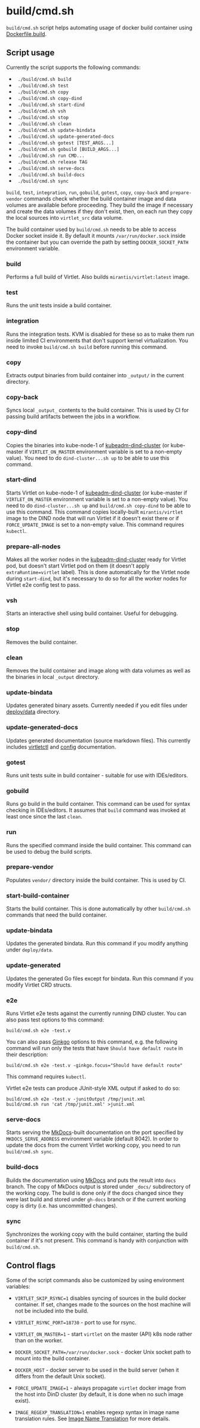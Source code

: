 # build/cmd.sh

`build/cmd.sh` script helps automating usage of docker build
container using [Dockerfile.build](https://github.com/Mirantis/virtlet/blob/master/images/Dockerfile.build).

## Script usage

Currently the script supports the following commands:

 * ` ./build/cmd.sh build`
 * ` ./build/cmd.sh test`
 * ` ./build/cmd.sh copy`
 * ` ./build/cmd.sh copy-dind`
 * ` ./build/cmd.sh start-dind`
 * ` ./build/cmd.sh vsh`
 * ` ./build/cmd.sh stop`
 * ` ./build/cmd.sh clean`
 * ` ./build/cmd.sh update-bindata`
 * ` ./build/cmd.sh update-generated-docs`
 * ` ./build/cmd.sh gotest [TEST_ARGS...]`
 * ` ./build/cmd.sh gobuild [BUILD_ARGS...]`
 * ` ./build/cmd.sh run CMD...`
 * ` ./build/cmd.sh release TAG`
 * ` ./build/cmd.sh serve-docs`
 * ` ./build/cmd.sh build-docs`
 * ` ./build/cmd.sh sync`

`build`, `test`, `integration`, `run`, `gobuild`, `gotest`, `copy`,
`copy-back` and `prepare-vendor` commands check whether the build
container image and data volumes are available before proceeding. They
build the image if necessary and create the data volumes if they don't
exist, then, on each run they copy the local sources into
`virtlet_src` data volume.

The build container used by `build/cmd.sh` needs to be able to access
Docker socket inside it. By default it mounts `/var/run/docker.sock`
inside the container but you can override the path by setting
`DOCKER_SOCKET_PATH` environment variable.

### build

Performs a full build of Virtlet. Also builds
`mirantis/virtlet:latest` image.

### test

Runs the unit tests inside a build container.

### integration

Runs the integration tests. KVM is disabled for these so as to make them run
inside limited CI environments that don't support kernel virtualization.
You need to invoke `build/cmd.sh build` before running this command.

### copy

Extracts output binaries from build container into `_output/` in the
current directory.

### copy-back

Syncs local `_output_` contents to the build container. This is used
by CI for passing build artifacts between the jobs in a workflow.

### copy-dind

Copies the binaries into kube-node-1 of [kubeadm-dind-cluster](https://github.com/kubernetes-sigs/kubeadm-dind-cluster) (or
kube-master if `VIRTLET_ON_MASTER` environment variable is set to a
non-empty value). You need to do `dind-cluster...sh up` to be able to
use this command.

### start-dind

Starts Virtlet on kube-node-1 of [kubeadm-dind-cluster](https://github.com/kubernetes-sigs/kubeadm-dind-cluster) (or
kube-master if `VIRTLET_ON_MASTER` environment variable is set to a
non-empty value). You need to do `dind-cluster...sh up` and
`build/cmd.sh copy-dind` to be able to use this command.
This command copies locally-built `mirantis/virtlet` image to
the DIND node that will run Virtlet if it doesn't exist there
or if `FORCE_UPDATE_IMAGE` is set to a non-empty value.
This command requires `kubectl`.

### prepare-all-nodes

Makes all the worker nodes in the [kubeadm-dind-cluster](https://github.com/kubernetes-sigs/kubeadm-dind-cluster) ready for
Virtlet pod, but doesn't start Virtlet pod on them (it doesn't apply
`extraRuntime=virtlet` label). This is done automatically for the
Virtlet node during `start-dind`, but it's necessary to do so for all
the worker nodes for Virtlet e2e config test to pass.

### vsh

Starts an interactive shell using build container. Useful for debugging.

### stop

Removes the build container.

### clean

Removes the build container and image along with data volumes as well as
the binaries in local `_output` directory.

### update-bindata

Updates generated binary assets. Currently needed if you edit files
under
[deploy/data](https://github.com/Mirantis/virtlet/tree/master/deploy/data)
directory.

### update-generated-docs

Updates generated documentation (source markdown files). This
currently includes [virtletctl](../../reference/virtletctl/)
and [config](../../reference/config/) documentation.

### gotest

Runs unit tests suite in build container - suitable for use with IDEs/editors.

### gobuild

Runs go build in the build container. This command can be used for
syntax checking in IDEs/editors. It assumes that `build` command was invoked
at least once since the last `clean`.

### run

Runs the specified command inside the build container. This command can be
used to debug the build scripts.

### prepare-vendor

Populates `vendor/` directory inside the build container. This is used
by CI.

### start-build-container

Starts the build container. This is done automatically by other
`build/cmd.sh` commands that need the build container.

### update-bindata

Updates the generated bindata. Run this command if you modify
anything under `deploy/data`.

### update-generated

Updates the generated Go files except for bindata. Run this command if
you modify Virtlet CRD structs.

### e2e

Runs Virtlet e2e tests against the currently running DIND cluster.
You can also pass test options to this command:
```
build/cmd.sh e2e -test.v
```
You can also pass [Ginkgo](https://onsi.github.io/ginkgo/) options to
this command, e.g. the following command will run only the tests that
have `Should have default route` in their description:
```
build/cmd.sh e2e -test.v -ginkgo.focus="Should have default route"
```
This command requires `kubectl`.

Virtlet e2e tests can produce JUnit-style XML output if asked to do so:
```
build/cmd.sh e2e -test.v -junitOutput /tmp/junit.xml
build/cmd.sh run 'cat /tmp/junit.xml' >junit.xml
```

### serve-docs

Starts serving the [MkDocs](https://www.mkdocs.org/)-built
documentation on the port specified by `MKDOCS_SERVE_ADDRESS`
environment variable (default 8042). In order to update the docs from
the current Virtlet working copy, you need to run `build/cmd.sh sync`.

### build-docs

Builds the documentation using [MkDocs](https://www.mkdocs.org/) and
puts the result into `docs` branch. The copy of MkDocs output is
stored under `_docs/` subdirectory of the working copy. The build is
done only if the docs changed since they were last build and stored
under `gh-docs` branch or if the current working copy is dirty (i.e.
has uncommitted changes).

### sync

Synchronizes the working copy with the build container, starting the
build container if it's not present. This command is handy with
conjunction with `build/cmd.sh`.

## Control flags

Some of the script commands also be customized by using environment variables:

* `VIRTLET_SKIP_RSYNC=1` disables syncing of sources in the build docker container. If set, changes made to the sources
  on the host machine will not be included into the build.

* `VIRTLET_RSYNC_PORT=18730` - port to use for rsync.

* `VIRTLET_ON_MASTER=1` - start `virtlet` on the master (API) k8s node rather than on the worker.

* `DOCKER_SOCKET_PATH=/var/run/docker.sock` - docker Unix socket path to mount into the build container.

* `DOCKER_HOST` - docker server to be used in the build server (when it differs from the default Unix socket).

* `FORCE_UPDATE_IMAGE=1` - always propagate `virtlet` docker image from the host into DinD cluster (by default, it is done
  when no such image exist).

* `IMAGE_REGEXP_TRANSLATION=1` enables regexp syntax in image name translation rules.
  See [Image Name Translation](../../reference/images/#image-name-translation) for more details.
